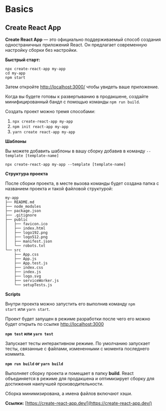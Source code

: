 # Basics

## Create React App

**Create React App** — это официально поддерживаемый способ создания одностраничных приложений React. Он предлагает современную настройку сборки без настройки.

**Быстрый старт:**

```
npx create-react-app my-app
cd my-app
npm start
```

Затем откройте [http://localhost:3000/](http://localhost:3000/) чтобы увидеть ваше приложение.

Когда вы будете готовы к развертыванию в продакшене, создайте минифицированный бандл с помощью команды `npm run build`.

Создать проект можно тремя способами:

1. `npx create-react-app my-app`
2. `npm init react-app my-app`
3. `yarn create react-app my-app`

**Шаблоны**

Вы можете добавить шаблоны в вашу сборку добавив в команду `--template [template-name]` 

```
npx create-react-app my-app --template [template-name]
```

**Структура проекта**

После сборки проекта, в месте вызова команды будет создана папка с названием проекта и такой файловой структурой:

```
my-app
├── README.md
├── node_modules
├── package.json
├── .gitignore
├── public
│   ├── favicon.ico
│   ├── index.html
│   ├── logo192.png
│   ├── logo512.png
│   ├── manifest.json
│   └── robots.txt
└── src
    ├── App.css
    ├── App.js
    ├── App.test.js
    ├── index.css
    ├── index.js
    ├── logo.svg
    ├── serviceWorker.js
    └── setupTests.js
```

**Scripts**

Внутри проекта можно запустить его выполнив команду `npm start` или `yarn start`.

Проект будет запущен в режиме разработки после чего его можно будет открыть по ссылке [http://localhost:3000](http://localhost:3000/)

**`npm test` или `yarn test`**

Запускает тесты интерактивном режиме. По умолчанию запускает тесты, связанные с файлами, измененными с момента последнего коммита.

**`npm run build` or `yarn build`**

Выполняет сборку проекта и помещает в папку **build**. React объединяется в режиме для продакшена и оптимизирует сборку для достижения наилучшей производительности.

Сборка минимизирована, а имена файлов включают хэши.

**Ссылки:** [https://create-react-app.dev/](https://create-react-app.dev/)